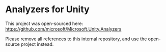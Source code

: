 # Analyzers for Unity

This project was open-sourced here:
https://github.com/microsoft/Microsoft.Unity.Analyzers

Please remove all references to this internal repository, and use the open-source project instead.